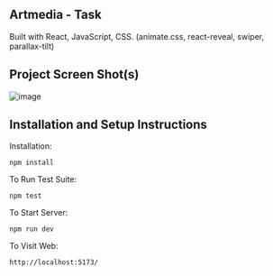 ## Artmedia - Task

Built with React, JavaScript, CSS.
(animate.css, react-reveal, swiper, parallax-tilt)

## Project Screen Shot(s)

![image](https://github.com/nnatroo/artmedia-task/assets/88983923/c406d10b-5f15-46e0-a379-6ac22544b2c1)

## Installation and Setup Instructions

Installation:

`npm install`  

To Run Test Suite:  

`npm test`  

To Start Server:

`npm run dev`  

To Visit Web:

`http://localhost:5173/`  
